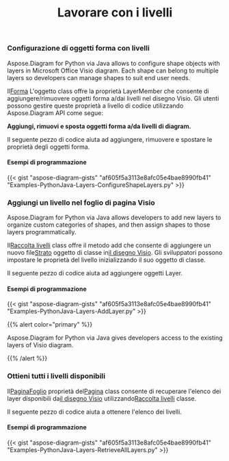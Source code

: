 ﻿---
title: Lavorare con i livelli
type: docs
weight: 160
url: /it/python-java/working-with-layers/
---
### **Configurazione di oggetti forma con livelli**
Aspose.Diagram for Python via Java allows to configure shape objects with layers in Microsoft Office Visio diagram. Each shape can belong to multiple layers so developers can manage shapes to suit end user needs.

 Il[Forma](https://reference.aspose.com/diagram/java/com.aspose.diagram/Shape) L'oggetto class offre la proprietà LayerMember che consente di aggiungere/rimuovere oggetti forma a/dai livelli nel disegno Visio. Gli utenti possono gestire queste proprietà a livello di codice utilizzando Aspose.Diagram API come segue:

**Aggiungi, rimuovi e sposta oggetti forma a/da livelli di diagram.** 

Il seguente pezzo di codice aiuta ad aggiungere, rimuovere e spostare le proprietà degli oggetti forma.
#### **Esempi di programmazione**
{{< gist "aspose-diagram-gists" "af605f5a3113e8afc05e4bae8990fb41" "Examples-PythonJava-Layers-ConfigureShapeLayers.py" >}}
### **Aggiungi un livello nel foglio di pagina Visio**
Aspose.Diagram for Python via Java allows developers to add new layers to organize custom categories of shapes, and then assign shapes to those layers programmatically.

 Il[Raccolta livelli](https://reference.aspose.com/diagram/java/com.aspose.diagram/LayerCollection) class offre il metodo add che consente di aggiungere un nuovo file[Strato](https://reference.aspose.com/diagram/java/com.aspose.diagram/layer) oggetto di classe in[il disegno Visio](DrawingFlowChart.vsdx). Gli sviluppatori possono impostare le proprietà del livello inizializzando il suo oggetto di classe.

Il seguente pezzo di codice aiuta ad aggiungere oggetti Layer.
#### **Esempi di programmazione**
{{< gist "aspose-diagram-gists" "af605f5a3113e8afc05e4bae8990fb41" "Examples-PythonJava-Layers-AddLayer.py" >}}

{{% alert color="primary" %}} 

Aspose.Diagram for Python via Java gives developers access to the existing layers of Visio diagram.

{{% /alert %}} 
### **Ottieni tutti i livelli disponibili**
 Il[PaginaFoglio](https://reference.aspose.com/diagram/java/com.aspose.diagram/PageSheet) proprietà del[Pagina](https://reference.aspose.com/diagram/java/com.aspose.diagram/Page) class consente di recuperare l'elenco dei layer disponibili da[il disegno Visio](DrawingFlowChart.vsdx) utilizzando[Raccolta livelli](https://reference.aspose.com/diagram/java/com.aspose.diagram/layercollection) classe.

Il seguente pezzo di codice aiuta a ottenere l'elenco dei livelli.
#### **Esempi di programmazione**
{{< gist "aspose-diagram-gists" "af605f5a3113e8afc05e4bae8990fb41" "Examples-PythonJava-Layers-RetrieveAllLayers.py" >}}

